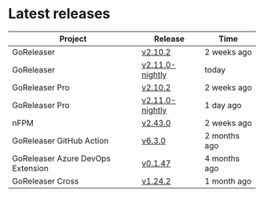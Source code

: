 # Latest releases

| Project                           | Release                                                                                         | Time        |
| --------------------------------- | ----------------------------------------------------------------------------------------------- | ----------- |
| GoReleaser | [v2.10.2](https://github.com/goreleaser/goreleaser/releases/tag/v2.10.2) | 2 weeks ago |
| GoReleaser | [v2.11.0-nightly](https://github.com/goreleaser/goreleaser/releases/tag/nightly) | today |
| GoReleaser Pro | [v2.10.2](https://github.com/goreleaser/goreleaser-pro/releases/tag/v2.10.2) | 2 weeks ago |
| GoReleaser Pro | [v2.11.0-nightly](https://github.com/goreleaser/goreleaser-pro/releases/tag/nightly) | 1 day ago |
| nFPM | [v2.43.0](https://github.com/goreleaser/nfpm/releases/tag/v2.43.0) | 2 weeks ago |
| GoReleaser GitHub Action | [v6.3.0](https://github.com/goreleaser/goreleaser-action/releases/tag/v6.3.0) | 2 months ago |
| GoReleaser Azure DevOps Extension | [v0.1.47](https://github.com/goreleaser/goreleaser-azure-devops-extension/releases/tag/v0.1.47) | 4 months ago |
| GoReleaser Cross | [v1.24.2](https://github.com/goreleaser/goreleaser-cross/releases/tag/v1.24.2) | 1 month ago |